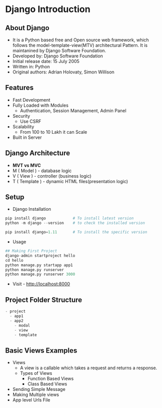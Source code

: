 # Django Introduction

## About Django

- It is a Python based free and Open source web framework, which follows the model-template-view(MTV) architectural Pattern. It is maintanined by Django Software Foundation.
- Developed by: Django Software Foundation
- Initial release date: 15 July 2005
- Written in: Python
- Original authors: Adrian Holovaty, Simon Willison

## Features

- Fast Development
- Fully Loaded with Modules
  - Authentication, Session Management, Admin Panel
- Security
  - Use CSRF
- Scalability
  - From 100 to 10 Lakh it can Scale
- Built in Server

## Django Architecture

- **MVT vs MVC**
- M ( Model ) - database logic
- V ( View ) - controller (business logic)
- T ( Template ) - dynamic HTML files(presentation logic)

## Setup

- Django Installation

```py
pip install django            # To install latest version
python -m django --version    # to check the installed version

pip install django=1.11       # To install the specific version
```

- Usage

```py
## Making First Project
django-admin startproject hello
cd hello
python manage.py startapp app1
python manage.py runserver
python manage.py runserver 3000
```

- Visit - [http://localhost:8000](http://localhost:8000)

<!-- $ curl http://localhost:8000/
$ http http://localhost:8000/ -->

## Project Folder Structure

```py
- project
  - app1
  - app2
    - modal
    - view
    - template
```

## Basic Views Examples

- Views
  - A view is a callable which takes a request and returns a response.
  - Types of Views
    - Function Based Views
    - Class Based Views
- Sending Simple Message
- Making Multiple views
- App level Urls File

<!--
```py
def disable_btn_view(req):
  a = ""
  for i in req.POST:
    a = loads(i)["data"]
    print(loads(i))
    print(a)
  b = loads(""" { "result": 0 } """)
  return JsonResponse(b)

req.POST.getlist()
form.is_valid()
form.save()

# ModalForm(req.POST, req.FILES)
```
-->

<!--
Downloading CSV File

# def download_view(req):
#     response = HttpResponse(content_type='text/csv')
#     response['Content-Disposition'] = 'attachment; filename="somefilename.csv"'
#     writer = csv.writer(response)
#     writer.writerow(['Name', 'Email', 'Mobile'])
#     for i in User.objects.all():
#         writer.writerow([
#             i.u_name,
#             i.u_email,
#             i.u_mobile,
#         ])
#     return response

Defining variables in Django template

{% load static %}
{% static "images" as baseUrl %}
{{baseUrl}}/{{ data.img }}
-->
